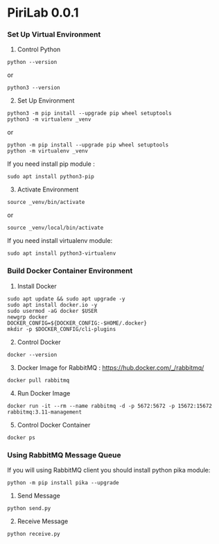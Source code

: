 # PiriLab 0.0.1


### Set Up Virtual Environment

1. Control Python

```
python --version 
```
or
```
python3 --version
```
2. Set Up Environment
```
python3 -m pip install --upgrade pip wheel setuptools
python3 -m virtualenv _venv
```
or 

```
python -m pip install --upgrade pip wheel setuptools
python -m virtualenv _venv
```
If you need install pip module :
```
sudo apt install python3-pip
```

3. Activate Environment
```
source _venv/bin/activate
```
or 
```
source _venv/local/bin/activate
```
If you need install virtualenv module:
```
sudo apt install python3-virtualenv
```

### Build Docker Container Environment 

1. Install Docker 

```
sudo apt update && sudo apt upgrade -y
sudo apt install docker.io -y
sudo usermod -aG docker $USER
newgrp docker
DOCKER_CONFIG=${DOCKER_CONFIG:-$HOME/.docker}
mkdir -p $DOCKER_CONFIG/cli-plugins
```
2. Control Docker 
```
docker --version
```
3. Docker Image for RabbitMQ : https://hub.docker.com/_/rabbitmq/

```
docker pull rabbitmq
```

4. Run Docker Image 

```
docker run -it --rm --name rabbitmq -d -p 5672:5672 -p 15672:15672 rabbitmq:3.11-management
```

5. Control Docker Container

```
docker ps
```

### Using RabbitMQ Message Queue

If you will using RabbitMQ client you should install python pika module:
```
python -m pip install pika --upgrade
```

1. Send Message

```
python send.py
```

2. Receive Message 

```
python receive.py
``` 
